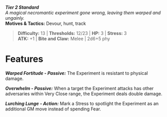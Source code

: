 ***Tier 2 Standard***  
*A magical necromantic experiment gone wrong, leaving them warped and ungainly.*  
**Motives & Tactics:** Devour, hunt, track

> **Difficulty:** 13 | **Thresholds:** 12/23 | **HP:** 3 | **Stress:** 3  
> **ATK:** +1 | **Bite and Claw:** Melee | 2d6+5 phy  

# Features

***Warped Fortitude - Passive:*** The Experiment is resistant to physical damage.

***Overwhelm - Passive:*** When a target the Experiment attacks has other adversaries within Very Close range, the Experiment deals double damage.

***Lurching Lunge - Action:*** Mark a Stress to spotlight the Experiment as an additional GM move instead of spending Fear.
